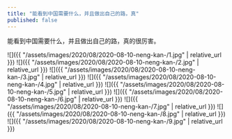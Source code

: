 ```yaml
---
title: "能看到中国需要什么，并且做出自己的路，真"
published: false
---
```

能看到中国需要什么，并且做出自己的路，真的很厉害。



![]({{ "/assets/images/2020/08/2020-08-10-neng-kan-/1.jpg" | relative_url }})
![]({{ "/assets/images/2020/08/2020-08-10-neng-kan-/2.jpg" | relative_url }})
![]({{ "/assets/images/2020/08/2020-08-10-neng-kan-/3.jpg" | relative_url }})
![]({{ "/assets/images/2020/08/2020-08-10-neng-kan-/4.jpg" | relative_url }})
![]({{ "/assets/images/2020/08/2020-08-10-neng-kan-/5.jpg" | relative_url }})
![]({{ "/assets/images/2020/08/2020-08-10-neng-kan-/6.jpg" | relative_url }})
![]({{ "/assets/images/2020/08/2020-08-10-neng-kan-/7.jpg" | relative_url }})
![]({{ "/assets/images/2020/08/2020-08-10-neng-kan-/8.jpg" | relative_url }})
![]({{ "/assets/images/2020/08/2020-08-10-neng-kan-/9.jpg" | relative_url }})
